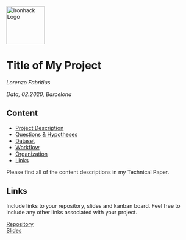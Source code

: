 <img src="https://bit.ly/2VnXWr2" alt="Ironhack Logo" width="100"/>

# Title of My Project
*Lorenzo Fabritius*

*Data, 02.2020, Barcelona*

## Content
- [Project Description](#project-description)
- [Questions & Hypotheses](#questions-hypotheses)
- [Dataset](#dataset)
- [Workflow](#workflow)
- [Organization](#organization)
- [Links](#links)


Please find all of the content descriptions in my Technical Paper. 

## Links
Include links to your repository, slides and kanban board. Feel free to include any other links associated with your project.

[Repository](https://github.com/lorenzofabrit/Project-Week-5-Your-Own-Project)  
[Slides](https://docs.google.com/presentation/d/16dOyrCK9h8Gb_5UBNURZkFY-MrAg5kc9l1AZ_OalDdo/edit#slide=id.g7e1371735c_0_90)  
 
